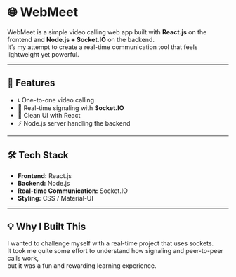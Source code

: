# 🌐 WebMeet

WebMeet is a simple video calling web app built with **React.js** on the frontend and **Node.js + Socket.IO** on the backend.  
It’s my attempt to create a real-time communication tool that feels lightweight yet powerful.  

---

## 🚀 Features
- 📞 One-to-one video calling
- 📡 Real-time signaling with **Socket.IO**
- 🎨 Clean UI with React
- ⚡ Node.js server handling the backend

---

## 🛠️ Tech Stack
- **Frontend:** React.js  
- **Backend:** Node.js  
- **Real-time Communication:** Socket.IO  
- **Styling:** CSS / Material-UI  

---

## 💡 Why I Built This
I wanted to challenge myself with a real-time project that uses sockets.  
It took me quite some effort to understand how signaling and peer-to-peer calls work,  
but it was a fun and rewarding learning experience.  
